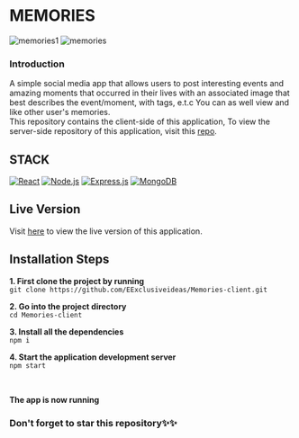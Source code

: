 # MEMORIES

![memories1](https://user-images.githubusercontent.com/76836006/165225181-5d1236fc-2c8c-48d9-bf4a-66ecb1c97c7f.JPG)
![memories](https://user-images.githubusercontent.com/76836006/165225230-1e853b51-fe21-46fd-9a36-34272215f254.JPG)

### Introduction
A simple social media app that allows users to post interesting events and amazing moments that occurred in their lives with an associated image that best describes the event/moment, with tags, e.t.c
You can as well view and like other user's memories. <br />
This repository contains the client-side of this application, To view the server-side repository of this application, visit this [repo](https://github.com/Exclusiveideas/Memories-server).


## STACK
[![React](https://img.shields.io/badge/React-20232A?style=for-the-badge&logo=react&logoColor=61DAFB)](https://github.com/Exclusiveideas)
[![Node.js](https://img.shields.io/badge/Node.js-339933?style=for-the-badge&logo=nodedotjs&logoColor=white)](https://github.com/Exclusiveideas)
[![Express.js](https://img.shields.io/badge/Express.js-000000?style=for-the-badge&logo=express&logoColor=white)](https://github.com/Exclusiveideas)
[![MongoDB](https://img.shields.io/badge/MongoDB-4EA94B?style=for-the-badge&logo=mongodb&logoColor=white)](https://github.com/Exclusiveideas)

## Live Version
Visit [here](https://memories-344309.web.app) to view the live version of this application.

## Installation Steps 
**1. First clone the project by running** <br />
   ``` git clone https://github.com/EExclusiveideas/Memories-client.git ```
<br />

**2. Go into the project directory**  <br />
   ``` cd Memories-client ``` 
   <br />
   
**3. Install all the dependencies** <br />
    ``` npm i ``` 
    <br />
    
**4. Start the application development server**<br />
    ``` npm start ```

<br /> 


**The app is now running**
<br />


### Don't forget to star this repository✨✨
